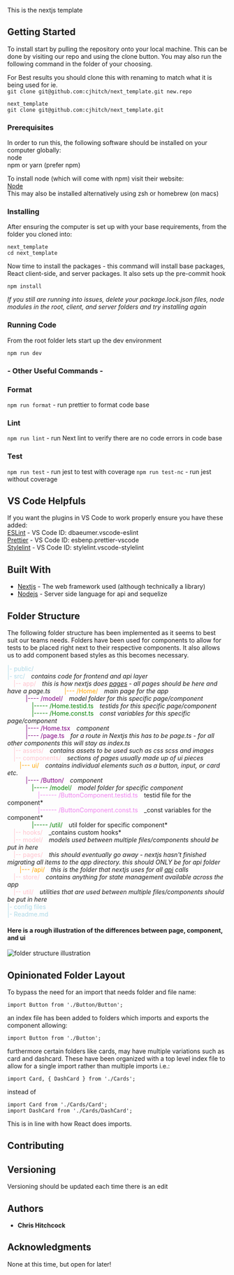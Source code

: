This is the nextjs template

## Getting Started

To install start by pulling the repository onto your local machine. This can be done by visiting our repo and using the clone button.
You may also run the following command in the folder of your choosing.

For Best results you should clone this with renaming to match what it is being used for ie.  
`git clone git@github.com:cjhitch/next_template.git new.repo`

```
next_template
git clone git@github.com:cjhitch/next_template.git
```

### Prerequisites

In order to run this, the following software should be installed on your computer globally:  
node  
npm or yarn (prefer npm)

To install node (which will come with npm) visit their website:  
[Node](https://nodejs.dev/)  
This may also be installed alternatively using zsh or homebrew (on macs)

### Installing

After ensuring the computer is set up with your base requirements, from the folder you cloned into:

```
next_template
cd next_template
```

Now time to install the packages - this command will install base packages, React client-side, and server packages. It also sets up the pre-commit hook

```
npm install
```

_If you still are running into issues, delete your package.lock.json files, node modules in the root, client, and server folders and try installing again_

### Running Code

From the root folder lets start up the dev environment

```
npm run dev
```

### - Other Useful Commands -

### Format

`npm run format` - run prettier to format code base

### Lint

`npm run lint` - run Next lint to verify there are no code errors in code base

### Test

`npm run test` - run jest to test with coverage
`npm run test-nc` - run jest without coverage

## VS Code Helpfuls

If you want the plugins in VS Code to work properly ensure you have these added:  
[ESLint](https://marketplace.visualstudio.com/items?itemName=dbaeumer.vscode-eslint) - VS Code ID: dbaeumer.vscode-eslint  
[Prettier](https://marketplace.visualstudio.com/items?itemName=esbenp.prettier-vscode) - VS Code ID: esbenp.prettier-vscode  
[Stylelint](https://marketplace.visualstudio.com/items?itemName=stylelint.vscode-stylelint) - VS Code ID: stylelint.vscode-stylelint

## Built With

-   [Nextjs](https://nextjs.org/) - The web framework used (although technically a library)
-   [Nodejs](https://nodejs.org/en/) - Server side language for api and sequelize

## Folder Structure

The following folder structure has been implemented as it seems to best suit our teams needs. Folders have been used for components to allow for tests to be placed right next to their respective components. It also allows us to add component based styles as this becomes necessary.

<span style="color:lightblue">|- public/</span>  
<span style="color:lightblue">|- src/</span>&emsp;_contains code for frontend and api layer_  
<span style="color:pink">&emsp;|-- app/</span>&emsp;_this is how nextjs does <a href="https://nextjs.org/docs/app/building-your-application/routing/defining-routes">pages</a> - all pages should be here and have a page.ts_
<span style="color:orange">&emsp;&emsp;|--- /Home/</span>&emsp;_main page for the app_  
<span style="color:purple">&emsp;&emsp;&emsp;|---- /model/</span>&emsp;_model folder for this specific page/component_  
<span style="color:green">&emsp;&emsp;&emsp;&emsp;|----- /Home.testid.ts</span>&emsp;_testids for this specific page/component_  
<span style="color:green">&emsp;&emsp;&emsp;&emsp;|----- /Home.const.ts</span>&emsp;_const variables for this specific page/component_  
<span style="color:purple">&emsp;&emsp;&emsp;|---- /Home.tsx</span>&emsp;_component_  
<span style="color:purple">&emsp;&emsp;&emsp;|---- /page.ts</span>&emsp;_for a route in Nextjs this has to be page.ts - for all other components this will stay as index.ts_  
<span style="color:pink">&emsp;|-- assets/</span>&emsp;_contains assets to be used such as css scss and images_  
<span style="color:pink">&emsp;|-- components/</span>&emsp;_sections of pages usually made up of ui pieces_  
<span style="color:orange">&emsp;&emsp;|--- ui/</span>&emsp;_contains individual elements such as a button, input, or card etc._  
<span style="color:purple">&emsp;&emsp;&emsp;|---- /Button/</span>&emsp;_component_  
<span style="color:green">&emsp;&emsp;&emsp;&emsp;|----- /model/</span>&emsp;_model folder for specific component_  
<span style="color:violet">&emsp;&emsp;&emsp;&emsp;&emsp;|------ /ButtonComponent.testid.ts</span>&emsp;testid file for the component*  
<span style="color:violet">&emsp;&emsp;&emsp;&emsp;&emsp;|------ /ButtonComponent.const.ts</span>&emsp;\_const variables for the component*  
<span style="color:green">&emsp;&emsp;&emsp;&emsp;|----- /util/</span>&emsp;util folder for specific component*  
<span style="color:pink">&emsp;|-- hooks/</span>&emsp;\_contains custom hooks*  
<span style="color:pink">&emsp;|-- model/</span>&emsp;_models used between multiple files/components should be put in here_  
<span style="color:pink">&emsp;|-- pages/</span>&emsp;_this should eventually go away - nextjs hasn't finished migrating all items to the app directory. this should ONLY be for api folder_
<span style="color:orange">&emsp;&emsp;|--- /api/</span>&emsp;_this is the folder that nextjs uses for all <a href="https://nextjs.org/docs/app/building-your-application/routing/route-handlers">api</a> calls_  
<span style="color:pink">&emsp;|-- store/</span>&emsp;_contains anything for state management available across the app_  
<span style="color:pink">&emsp;|-- util/</span>&emsp;_utilities that are used between multiple files/components should be put in here_  
<span style="color:lightblue">|- config files</span>  
<span style="color:lightblue">|- Readme.md</span>

#### Here is a rough illustration of the differences between page, component, and ui

![folder structure illustration](/src/assets/images/folder-structure.png)

## Opinionated Folder Layout

To bypass the need for an import that needs folder and file name:

```
import Button from './Button/Button';
```

an index file has been added to folders which imports and exports the component allowing:

```
import Button from './Button';
```

furthermore certain folders like cards, may have multiple variations such as card and dashcard. These have been organized with a top level index file to allow for a single import rather than multiple imports i.e.:

```
import Card, { DashCard } from './Cards';
```

instead of

```
import Card from './Cards/Card';
import DashCard from './Cards/DashCard';
```

This is in line with how React does imports.

## Contributing



## Versioning

Versioning should be updated each time there is an edit

## Authors

-   **Chris Hitchcock**

## Acknowledgments

None at this time, but open for later!
